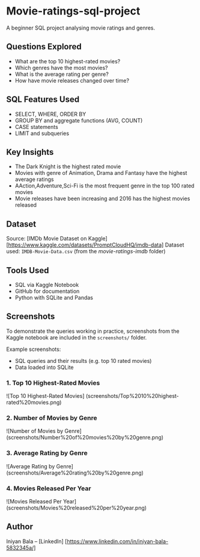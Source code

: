 # Movie-ratings-sql-project
A beginner SQL project analysing movie ratings and genres.

##  Questions Explored

- What are the top 10 highest-rated movies?
- Which genres have the most movies?
- What is the average rating per genre?
- How have movie releases changed over time?

##  SQL Features Used

- SELECT, WHERE, ORDER BY
- GROUP BY and aggregate functions (AVG, COUNT)
- CASE statements
- LIMIT and subqueries

##  Key Insights
- The Dark Knight is the highest rated movie
- Movies with genre of Animation, Drama and Fantasy have the highest average ratings
- AAction,Adventure,Sci-Fi is the most frequent genre in the top 100 rated movies
- Movie releases have been increasing and 2016 has the highest movies released

##  Dataset
Source: [IMDb Movie Dataset on Kaggle][https://www.kaggle.com/datasets/PromptCloudHQ/imdb-data]
Dataset used: `IMDB-Movie-Data.csv` (from the *movie-ratings-imdb* folder)

##  Tools Used

- SQL via Kaggle Notebook 
- GitHub for documentation
- Python with SQLite and Pandas

## Screenshots

To demonstrate the queries working in practice, screenshots from the Kaggle notebook are included in the `screenshots/` folder.

Example screenshots:
- SQL queries and their results (e.g. top 10 rated movies)
- Data loaded into SQLite
 
### 1. Top 10 Highest-Rated Movies
![Top 10 Highest-Rated Movies] (screenshots/Top%2010%20highest-rated%20movies.png)

### 2. Number of Movies by Genre
![Number of Movies by Genre] (screenshots/Number%20of%20movies%20by%20genre.png)

### 3. Average Rating by Genre
![Average Rating by Genre] (screenshots/Average%20rating%20by%20genre.png)

### 4. Movies Released Per Year
![Movies Released Per Year] (screenshots/Movies%20released%20per%20year.png)


##  Author

Iniyan Bala – [LinkedIn] [https://www.linkedin.com/in/iniyan-bala-5832345a/]

